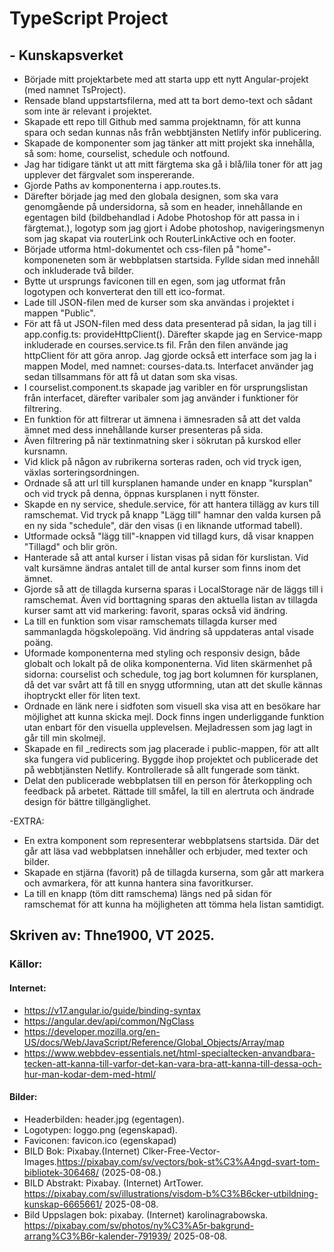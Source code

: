 # TypeScript Project
## - Kunskapsverket

- Började mitt projektarbete med att starta upp ett nytt Angular-projekt (med namnet TsProject).
- Rensade bland uppstartsfilerna, med att ta bort demo-text och sådant som inte är relevant i projektet.
- Skapade ett repo till Github med samma projektnamn, för att kunna spara och sedan kunnas nås från webbtjänsten Netlify inför publicering. 
- Skapade de komponenter som jag tänker att mitt projekt ska innehålla, så som: home, courselist, schedule och notfound.
- Jag har tidigare tänkt ut att mitt färgtema ska gå i blå/lila toner för att jag upplever det färgvalet som inspererande. 
- Gjorde Paths av komponenterna i app.routes.ts.
- Därefter började jag med den globala designen, som ska vara genomgående på undersidorna, så som en header, innehållande en egentagen bild (bildbehandlad i Adobe Photoshop för att passa in i färgtemat.), logotyp som jag gjort i Adobe photoshop, navigeringsmenyn som jag skapat via routerLink och RouterLinkActive och en footer. 
- Började utforma html-dokumentet och css-filen på "home"-komponeneten som är webbplatsen startsida. Fyllde sidan med innehåll och inkluderade två bilder. 
- Bytte ut ursprungs faviconen till en egen, som jag utformat från logotypen och konverterat den till ett ico-format.
- Lade till JSON-filen med de kurser som ska användas i projektet i mappen "Public". 
- För att få ut JSON-filen med dess data presenterad på sidan, la jag till i app.config.ts: provideHttpClient(). Därefter skapde jag en Service-mapp inkluderade en courses.service.ts fil. Från den filen använde jag httpClient för att göra anrop. Jag gjorde också ett interface som jag la i mappen Model, med namnet: courses-data.ts. Interfacet använder jag sedan tillsammans för att få ut datan som ska visas. 
- I courselist.component.ts skapade jag varibler en för ursprungslistan från interfacet, därefter varibaler som jag använder i funktioner för filtrering. 
- En funktion för att filtrerar ut ämnena i ämnesraden så att det valda ämnet med dess innehållande kurser presenteras på sida. 
- Även filtrering på när textinmatning sker i sökrutan på kurskod eller kursnamn. 
- Vid klick på någon av rubrikerna sorteras raden, och vid tryck igen, växlas sorteringsordningen.
- Ordnade så att url till kursplanen hamande under en knapp "kursplan" och vid tryck på denna, öppnas kursplanen i nytt fönster. 
- Skapde en ny service, shedule.service, för att hantera tillägg av kurs till ramschemat. Vid tryck på knapp "Lägg till" hamnar den valda kursen på en ny sida "schedule", där den visas (i en liknande utformad tabell).
- Utformade också "lägg till"-knappen vid tillagd kurs, då visar knappen "Tillagd" och blir grön. 
- Hanterade så att antal kurser i listan visas på sidan för kurslistan. Vid valt kursämne ändras antalet till de antal kurser som finns inom det ämnet. 
- Gjorde så att de tillagda kurserna sparas i LocalStorage när de läggs till i ramschemat. Även vid borttagning sparas den aktuella listan av tillagda kurser samt att vid markering: favorit, sparas också vid ändring. 
- La till en funktion som visar ramschemats tillagda kurser med sammanlagda högskolepoäng. Vid ändring så uppdateras antal visade poäng. 
- Uformade komponenterna med styling och responsiv design, både globalt och lokalt på de olika komponenterna. Vid liten skärmenhet på sidorna: courselist och schedule, tog jag bort kolumnen för kursplanen, då det var svårt att få till en snygg utformning, utan att det skulle kännas ihoptryckt eller för liten text.
- Ordnade en länk nere i sidfoten som visuell ska visa att en besökare har möjlighet att kunna skicka mejl. Dock finns ingen underliggande funktion utan enbart för den visuella upplevelsen. Mejladressen som jag lagt in går till min skolmejl.
- Skapade en fil _redirects som jag placerade i public-mappen, för att allt ska fungera vid publicering. Byggde ihop projektet och publicerade det på webbtjänsten Netlify. Kontrollerade så allt fungerade som tänkt.  
- Delat den publicerade webbplatsen till en person för återkoppling och feedback på arbetet. Rättade till småfel, la till en alertruta och ändrade design för bättre tillgänglighet. 

-EXTRA: 
- En extra komponent som representerar webbplatsens startsida. Där det går att läsa vad webbplatsen innehåller och erbjuder, med texter och bilder. 
- Skapade en stjärna (favorit) på de tillagda kurserna, som går att markera och avmarkera, för att kunna hantera sina favoritkurser. 
- La till en knapp (töm ditt ramschema) längs ned på sidan för ramschemat för att kunna ha möjligheten att tömma hela listan samtidigt.
 

## Skriven av: Thne1900, VT 2025.

### Källor:

#### Internet:
- https://v17.angular.io/guide/binding-syntax
- https://angular.dev/api/common/NgClass
- https://developer.mozilla.org/en-US/docs/Web/JavaScript/Reference/Global_Objects/Array/map
- https://www.webbdev-essentials.net/html-specialtecken-anvandbara-tecken-att-kanna-till-varfor-det-kan-vara-bra-att-kanna-till-dessa-och-hur-man-kodar-dem-med-html/

#### Bilder:
- Headerbilden: header.jpg (egentagen).
- Logotypen: loggo.png (egenskapad).
- Faviconen: favicon.ico (egenskapad)
- BILD Bok: Pixabay.(Internet) Clker-Free-Vector-Images.https://pixabay.com/sv/vectors/bok-st%C3%A4ngd-svart-tom-bibliotek-306468/ (2025-08-08.)
- BILD Abstrakt: Pixabay. (Internet) ArtTower. https://pixabay.com/sv/illustrations/visdom-b%C3%B6cker-utbildning-kunskap-6665661/ 2025-08-08.
- Bild Uppslagen bok: pixabay. (Internet) karolinagrabowska. https://pixabay.com/sv/photos/ny%C3%A5r-bakgrund-arrang%C3%B6r-kalender-791939/ 2025-08-08.


